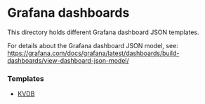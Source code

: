# Grafana dashboards

This directory holds different Grafana dashboard JSON templates.

For details about the Grafana dashboard JSON model, see: https://grafana.com/docs/grafana/latest/dashboards/build-dashboards/view-dashboard-json-model/

### Templates

- [KVDB](kvdb/README.md)
